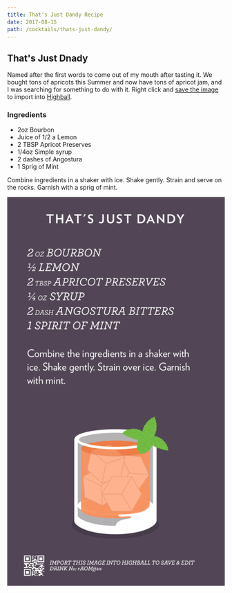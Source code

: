 ```yaml
---
title: That's Just Dandy Recipe
date: 2017-08-15
path: /cocktails/thats-just-dandy/
---
```


## That's Just Dnady

Named after the first words to come out of my mouth after tasting it. We bought tons of apricots this Summer and now have tons of apricot jam, and I was searching for something to do with it. Right click and [save the image](#highball-import) to import into [Highball](http://www.studioneat.com/products/highball).

### Ingredients

* 2oz Bourbon
* Juice of 1/2 a Lemon
* 2 TBSP Apricot Preserves
* 1/4oz Simple syrup
* 2 dashes of Angostura
* 1 Sprig of Mint

Combine ingredients in a shaker with ice. Shake gently. Strain and serve on the rocks. Garnish with a sprig of mint.

<a name="highball-import">
  <img src="/img/cocktails/thats-just-dandy.png"
    class="raised"
    alt="Recipe for That's Just Dandy" />
</a>